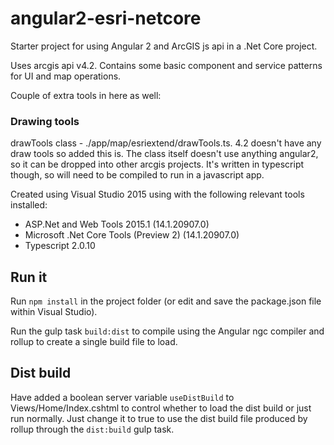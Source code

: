 # angular2-esri-netcore
Starter project for using Angular 2 and ArcGIS js api in a .Net Core project.

Uses arcgis api v4.2. Contains some basic component and service patterns for UI and map operations.

Couple of extra tools in here as well:
### Drawing tools
drawTools class - ./app/map/esriextend/drawTools.ts. 4.2 doesn't have any draw tools so added this is. The class itself doesn't use anything angular2, so it can be dropped into other arcgis projects. It's written in typescript though, so will need to be compiled to run in a javascript app.

Created using Visual Studio 2015 using with the following relevant tools installed:
  - ASP.Net and Web Tools 2015.1 (14.1.20907.0)
  - Microsoft .Net Core Tools (Preview 2) (14.1.20907.0)
  - Typescript 2.0.10
  
 
## Run it
Run `npm install` in the project folder (or edit and save the package.json file within Visual Studio).

Run the gulp task `build:dist` to compile using the Angular ngc compiler and rollup to create a single build file to load.

## Dist build
Have added a boolean server variable `useDistBuild` to Views/Home/Index.cshtml to control whether to load the dist build or just run normally. Just change it to true to use the dist build file produced by rollup through the `dist:build` gulp task.


 
 


